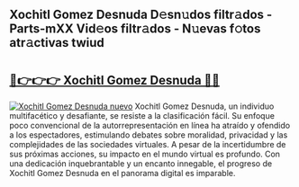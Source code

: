 ## Xochitl Gomez Desnuda D𝚎sn𝚞dos filtr𝚊dos - Parts-mXX Vid𝚎os filtr𝚊dos - N𝚞evas f𝚘tos atr𝚊ctivas twiud

# <h2><a href="http://mb89kh.tromn.icu/?c=Xochitl+Gomez+Desnuda">🔗👉👉👉 Xochitl Gomez Desnuda 🔗🔗</a></h2>

[![Xochitl Gomez Desnuda nuevo](https://i.imgur.com/pEAQMta.gif)](http://mb89kh.tromn.icu/?c=Xochitl+Gomez+Desnuda)
Xochitl Gomez Desnuda, un individuo multifacético y desafiante, se resiste a la clasificación fácil. Su enfoque poco convencional de la autorrepresentación en línea ha atraído y ofendido a los espectadores, estimulando debates sobre moralidad, privacidad y las complejidades de las sociedades virtuales. A pesar de la incertidumbre de sus próximas acciones, su impacto en el mundo virtual es profundo. Con una dedicación inquebrantable y un encanto innegable, el progreso de Xochitl Gomez Desnuda en el panorama digital es imparable.
